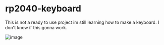# rp2040-keyboard

This is not a ready to use project im still learning how to make a keyboard.
I don't know if this gonna work.

![image](https://github.com/molfiks/rp2040-keyboard/assets/109805668/ec95baf6-ff7e-4502-8fc9-a094839808f0)


